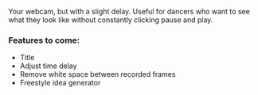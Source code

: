 Your webcam, but with a slight delay. Useful for dancers who want to see what they look like without constantly clicking pause and play.

### Features to come:

- Title
- Adjust time delay
- Remove white space between recorded frames
- Freestyle idea generator
